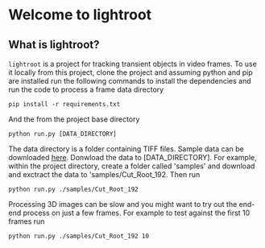 # Welcome to lightroot

## What is lightroot?

`lightroot` is a project for tracking transient objects in video frames. To use it locally from this project, clone the project and assuming python and pip are installed run the following commands to install the dependencies and run the code to process a frame data directory
~~~~
pip install -r requirements.txt
~~~~
And the from the project base directory
~~~~
python run.py [DATA_DIRECTORY]
~~~~
The data directory is a folder containing TIFF files. Sample data can be downloaded [here](https://imperialcollegelondon.box.com/v/Amarteifio2019). Donwload the data to [DATA_DIRECTORY]. For example, within the project directory, create a folder called 'samples' and download and exctract the data to 'samples/Cut_Root_192. Then run
~~~~
python run.py ./samples/Cut_Root_192
~~~~
Processing 3D images can be slow and you might want to try out the end-end process on just a few frames. For example to test against the first 10 frames run
~~~~
python run.py ./samples/Cut_Root_192 10
~~~~
